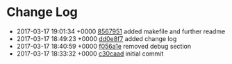 # Change Log

 - 2017-03-17 19:01:34 +0000 [8567951](https://github.com/saidsef/cloudflare/commit/8567951a1c4bd67f141931ea4f170c88e62f0614) added makefile and further readme
 - 2017-03-17 18:49:23 +0000 [dd0e8f7](https://github.com/saidsef/cloudflare/commit/dd0e8f7c012a4747b8285127782fac75f3dc7d21) added change log
 - 2017-03-17 18:40:59 +0000 [f056a1e](https://github.com/saidsef/cloudflare/commit/f056a1e5241cf059fa71c3916df18770967560b6) removed debug section
 - 2017-03-17 18:33:32 +0000 [c30caad](https://github.com/saidsef/cloudflare/commit/c30caadb14173863e47212532a4f7051d9c562fb) initial commit

